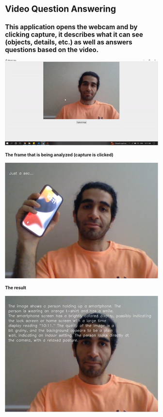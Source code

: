 <h1>Video Question Answering</h1> 
<h2>This application opens the webcam and by clicking capture, it describes what it can see (objects, details, etc.) as well as answers questions based on the video.</h2>


  <img src="./asset/result_vid.gif" alt="video result">

<h4>The frame that is being analyzed (capture is clicked)</h4>
  <img src="./asset/result1.jpg" alt="video result">
  <h4>The result</h4>
  <img src="./asset/result2.jpg" alt="video result">
